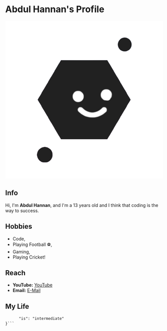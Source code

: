 # Abdul Hannan's Profile

![Abdul Hannan](https://raw.githubusercontent.com/CoderHannan/CoderHannan/main/20230419_151906-removebg-preview%20(1).png)

## Info

Hi, I'm **Abdul Hannan**, and I'm a 13 years old and I think that coding is the way to success.

## Hobbies

- Code,
- Playing Football ⚽,
- Gaming,
- Playing Cricket!

## Reach

- **YouTube:** [YouTube](https://YouTube.com/@iamabdulhannan)
- **Email:** [E-Mail](mailto:coderabdulhannan@gmail.com)


## My Life

```const hannanLife = {
      "is": "intermediate"
}```
